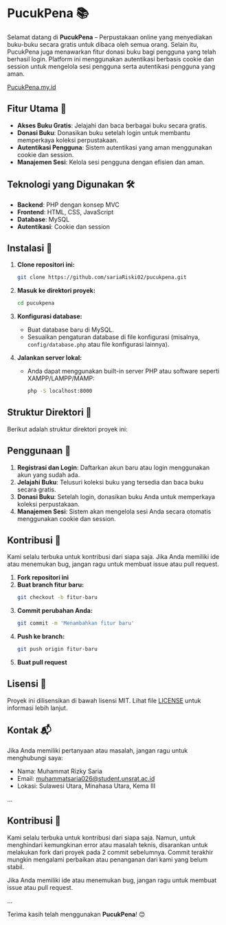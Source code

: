 # PucukPena 📚

Selamat datang di **PucukPena** – Perpustakaan online yang menyediakan buku-buku secara gratis untuk dibaca oleh semua orang. Selain itu, PucukPena juga menawarkan fitur donasi buku bagi pengguna yang telah berhasil login. Platform ini menggunakan autentikasi berbasis cookie dan session untuk mengelola sesi pengguna serta autentikasi pengguna yang aman.


[PucukPena.my.id](https://www.pucukpena.my.id)


## Fitur Utama 🌟

- **Akses Buku Gratis**: Jelajahi dan baca berbagai buku secara gratis.
- **Donasi Buku**: Donasikan buku setelah login untuk membantu memperkaya koleksi perpustakaan.
- **Autentikasi Pengguna**: Sistem autentikasi yang aman menggunakan cookie dan session.
- **Manajemen Sesi**: Kelola sesi pengguna dengan efisien dan aman.

## Teknologi yang Digunakan 🛠️

- **Backend**: PHP dengan konsep MVC
- **Frontend**: HTML, CSS, JavaScript
- **Database**: MySQL
- **Autentikasi**: Cookie dan session

## Instalasi 🔧

1. **Clone repositori ini:**
    ```bash
    git clone https://github.com/sariaRiski02/pucukpena.git
    ```

2. **Masuk ke direktori proyek:**
    ```bash
    cd pucukpena
    ```

3. **Konfigurasi database:**
   - Buat database baru di MySQL.
   - Sesuaikan pengaturan database di file konfigurasi (misalnya, `config/database.php` atau file konfigurasi lainnya).


4. **Jalankan server lokal:**
   - Anda dapat menggunakan built-in server PHP atau software seperti XAMPP/LAMPP/MAMP:
     ```bash
     php -S localhost:8000
     ```

## Struktur Direktori 📁

Berikut adalah struktur direktori proyek ini:


## Penggunaan 🚀

1. **Registrasi dan Login**: Daftarkan akun baru atau login menggunakan akun yang sudah ada.
2. **Jelajahi Buku**: Telusuri koleksi buku yang tersedia dan baca buku secara gratis.
3. **Donasi Buku**: Setelah login, donasikan buku Anda untuk memperkaya koleksi perpustakaan.
4. **Manajemen Sesi**: Sistem akan mengelola sesi Anda secara otomatis menggunakan cookie dan session.

## Kontribusi 🤝

Kami selalu terbuka untuk kontribusi dari siapa saja. Jika Anda memiliki ide atau menemukan bug, jangan ragu untuk membuat issue atau pull request.

1. **Fork repositori ini**
2. **Buat branch fitur baru:**
    ```bash
    git checkout -b fitur-baru
    ```
3. **Commit perubahan Anda:**
    ```bash
    git commit -m 'Menambahkan fitur baru'
    ```
4. **Push ke branch:**
    ```bash
    git push origin fitur-baru
    ```
5. **Buat pull request**

## Lisensi 📄

Proyek ini dilisensikan di bawah lisensi MIT. Lihat file [LICENSE](LICENSE) untuk informasi lebih lanjut.

## Kontak 📬

Jika Anda memiliki pertanyaan atau masalah, jangan ragu untuk menghubungi saya:

- Nama: Muhammat Rizky Saria
- Email: [muhammatsaria026@student.unsrat.ac.id](mailto:muhammatsaria026@student.unsrat.ac.id)
- Lokasi: Sulawesi Utara, Minahasa Utara, Kema III

...

## Kontribusi 🤝

Kami selalu terbuka untuk kontribusi dari siapa saja. Namun, untuk menghindari kemungkinan error atau masalah teknis, disarankan untuk melakukan fork dari proyek pada 2 commit sebelumnya. Commit terakhir mungkin mengalami perbaikan atau penanganan dari kami yang belum stabil.

Jika Anda memiliki ide atau menemukan bug, jangan ragu untuk membuat issue atau pull request.

...

Terima kasih telah menggunakan **PucukPena**! 😊
